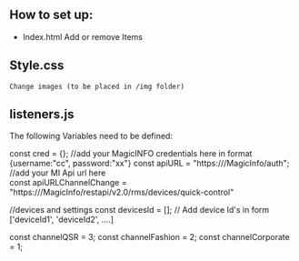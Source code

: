## How to set up: 
- Index.html
    Add or remove Items

## Style.css
    Change images (to be placed in /img folder)

## listeners.js
The following Variables need to be defined: 

const cred = {};            //add your MagicINFO credentials here in format {username:"cc", password:"xx"}
const apiURL = "https://<YourSERVER>/MagicInfo/auth";        //add your MI Api url here   
const apiURLChannelChange = "https://<YourSERVER>/MagicInfo/restapi/v2.0/rms/devices/quick-control"


//devices and settings
const devicesId = []; // Add device Id's in form ['deviceId1', 'deviceId2', ....]

const channelQSR = 3;
const channelFashion = 2;
const channelCorporate = 1;